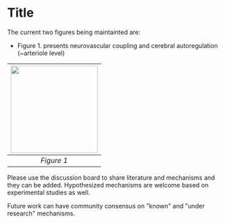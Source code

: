 # Title
The current two figures being maintainted are:
* Figure 1. presents neurovascular coupling and cerebral autoregulation (~arteriole level)
  
|<img src='https://github.com/ABI-Animus-Laboratory/Blank/blob/main/images/GithubCVTImage.png' width='200'>|
|:--:| 
| *Figure 1* |


Please use the discussion board to share literature and mechanisms and they can be added. Hypothesized mechanisms are welcome based on experimental studies as well. 

Future work can have community consensus on "known" and "under research" mechanisms.
